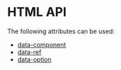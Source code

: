 # HTML API

The following attributes can be used:

- [data-component](./data-component.md)
- [data-ref](./data-ref.md)
- [data-option](./data-option.md)

